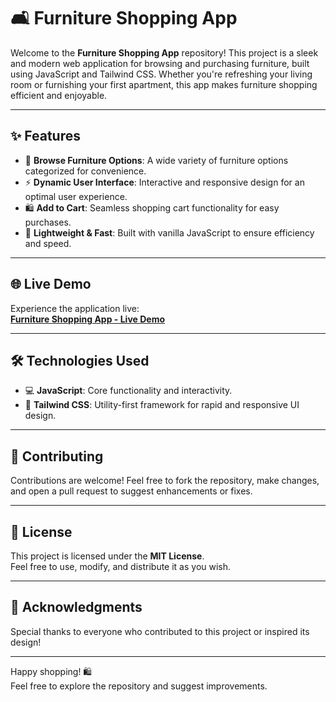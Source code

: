 # 🛋️ Furniture Shopping App

Welcome to the **Furniture Shopping App** repository! This project is a sleek and modern web application for browsing and purchasing furniture, built using JavaScript and Tailwind CSS. Whether you're refreshing your living room or furnishing your first apartment, this app makes furniture shopping efficient and enjoyable.

---

## ✨ Features

- 🛒 **Browse Furniture Options**: A wide variety of furniture options categorized for convenience.
- ⚡ **Dynamic User Interface**: Interactive and responsive design for an optimal user experience.
- 🛍️ **Add to Cart**: Seamless shopping cart functionality for easy purchases.
- 🚀 **Lightweight & Fast**: Built with vanilla JavaScript to ensure efficiency and speed.

---

## 🌐 Live Demo

Experience the application live:  
[**Furniture Shopping App - Live Demo**](#)

---

## 🛠️ Technologies Used

- 💻 **JavaScript**: Core functionality and interactivity.
- 🎨 **Tailwind CSS**: Utility-first framework for rapid and responsive UI design.

---

## 🤝 Contributing

Contributions are welcome! Feel free to fork the repository, make changes, and open a pull request to suggest enhancements or fixes.

---

## 📜 License

This project is licensed under the **MIT License**.  
Feel free to use, modify, and distribute it as you wish.

---

## 🙌 Acknowledgments

Special thanks to everyone who contributed to this project or inspired its design!

---

Happy shopping! 🛍️  
Feel free to explore the repository and suggest improvements.  
